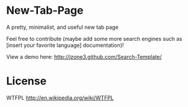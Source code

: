 New-Tab-Page
===============

A pretty, minimalist, and useful new tab page


Feel free to contribute (maybe add some more search engines such as [insert your favorite language] documentation)!


View a demo here: http://jzone3.github.com/Search-Template/


License
=======

WTFPL http://en.wikipedia.org/wiki/WTFPL